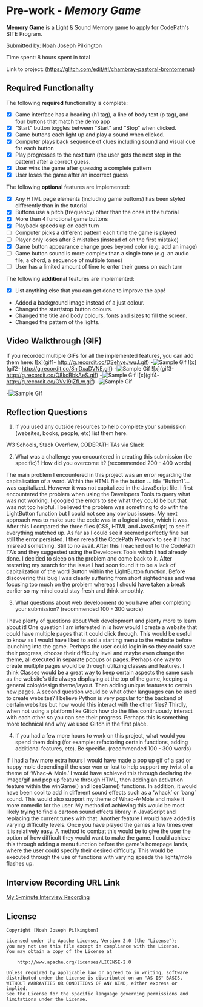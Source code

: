 # Pre-work - *Memory Game*

**Memory Game** is a Light & Sound Memory game to apply for CodePath's SITE Program. 

Submitted by: Noah Joseph Pilkington

Time spent: 8 hours spent in total

Link to project: (https://glitch.com/edit/#!/chambray-pastoral-brontomerus)

## Required Functionality

The following **required** functionality is complete:

* [x] Game interface has a heading (h1 tag), a line of body text (p tag), and four buttons that match the demo app
* [x] "Start" button toggles between "Start" and "Stop" when clicked. 
* [x] Game buttons each light up and play a sound when clicked. 
* [x] Computer plays back sequence of clues including sound and visual cue for each button
* [x] Play progresses to the next turn (the user gets the next step in the pattern) after a correct guess. 
* [x] User wins the game after guessing a complete pattern
* [x] User loses the game after an incorrect guess

The following **optional** features are implemented:

* [x] Any HTML page elements (including game buttons) has been styled differently than in the tutorial
* [x] Buttons use a pitch (frequency) other than the ones in the tutorial
* [x] More than 4 functional game buttons
* [x] Playback speeds up on each turn
* [ ] Computer picks a different pattern each time the game is played
* [ ] Player only loses after 3 mistakes (instead of on the first mistake)
* [x] Game button appearance change goes beyond color (e.g. add an image)
* [ ] Game button sound is more complex than a single tone (e.g. an audio file, a chord, a sequence of multiple tones)
* [ ] User has a limited amount of time to enter their guess on each turn

The following **additional** features are implemented:

- [x] List anything else that you can get done to improve the app!

- Added a background image instead of a just colour. 
- Changed the start/stop button colours.
- Changed the title and body colours, fonts and sizes to fill the screen.
- Changed the pattern of the lights.

## Video Walkthrough (GIF)

If you recorded multiple GIFs for all the implemented features, you can add them here:
![x](gif1- http://g.recordit.co/DSehveJwuJ.gif) -![Sample Gif](http://g.recordit.co/DSehveJwuJ.gif)
![x](gif2- http://g.recordit.co/8nlDxaDVNE.gif) -![Sample Gif](http://g.recordit.co/8nlDxaDVNE.gif)
![x](gif3- http://g.recordit.co/Q8kcBbkAeS.gif) -![Sample Gif](http://g.recordit.co/Q8kcBbkAeS.gif)
![x](gif4- http://g.recordit.co/OVv19jZfLw.gif) -![Sample Gif](http://g.recordit.co/OVv19jZfLw.gif)

-![Sample Gif](http://g.recordit.co/DSehveJwuJ.gif)


## Reflection Questions
1. If you used any outside resources to help complete your submission (websites, books, people, etc) list them here. 

W3 Schools, Stack Overflow, CODEPATH TAs via Slack

2. What was a challenge you encountered in creating this submission (be specific)? How did you overcome it? (recommended 200 - 400 words)

The main problem I encountered in this project was an error regarding the capitalisation of a word. Within the HTML file the button … id= “Button1”... was capitalized. However it was not capitalized in the JavaScript file. I first encountered the problem when using the Developers Tools to query what was not working. I googled the errors to see what they could be but that was not too helpful. I believed the problem was something to do with the LightButton function but I could not see any obvious issues. My next approach was to make sure the code was in a logical order, which it was. After this I compared the three files (CSS, HTML and JavaScript) to see if everything matched up. As far as I could see it seemed perfectly fine but still the error persisted. I then reread the CodePath Prework to see if I had misread something. Still to no avail. After this I reached out to the CodePath TA’s and they suggested using the Developers Tools which I had already done. I decided to sleep on the problem and come back to it. After restarting my search for the issue I had soon found it to be a lack of capitalization of the word Button within the LightButton function. Before discovering this bug I was clearly suffering from short sightedness and was focusing too much on the problem whereas I should have taken a break earlier so my mind could stay fresh and think smoothly. 

3. What questions about web development do you have after completing your submission? (recommended 100 - 300 words) 

I have plenty of questions about Web development and plenty more to learn about it! One question I am interested in is how would I create a website that could have multiple pages that it could click through. This would be useful to know as I would have liked to add a starting menu to the website before launching into the game. Perhaps the user could login in so they could save their progress, choose their difficulty level and maybe even change the theme, all executed in separate popups or pages. Perhaps one way to create multiple pages would be through utilizing classes and features. I think Classes would be a great way to keep certain aspects the same such as the website's title always displaying at the top of the game, keeping a general color/design theme/layout. Then adding unique features to certain new pages. 
A second question would be what other languages can be used to create websites? I believe Python is very popular for the backend of certain websites but how would this interact with the other files? 
Thirdly, when not using a platform like Glitch how do the files continuously interact with each other so you can see their progress. Perhaps this is something more technical and why we used Glitch in the first place.


4. If you had a few more hours to work on this project, what would you spend them doing (for example: refactoring certain functions, adding additional features, etc). Be specific. (recommended 100 - 300 words) 

If I had a few more extra hours I would have made a pop up gif of a sad or happy mole depending if the user won or lost to help support my twist of a theme of ‘Whac-A-Mole.’ I would have achieved this through declaring the image/gif and pop up feature through HTML, then adding an activation feature within the winGame() and loseGame() functions. In addition, it would have been cool to add in different sound effects such as a ‘whack’ or ‘bang’ sound. This would also support my theme of Whac-A-Mole and make it more comedic for the user. My method of achieving this would be most likely trying to find a cartoon sound effects library in JavaScript and replacing the current tunes with that.
Another feature I would have added is varying difficulty levels. Once you have played the games a few times over it is relatively easy. A method to combat this would be to give the user the option of how difficult they would want to make the game. I could achieve this through adding a menu function before the game's homepage lands, where the user could specify their desired difficulty. This would be executed through the use of functions with varying speeds the lights/mole flashes up.


## Interview Recording URL Link

[My 5-minute Interview Recording](https://www.loom.com/share/2023a696bfd849519dc6afbf7538cbda)


## License

    Copyright [Noah Joseph Pilkington]

    Licensed under the Apache License, Version 2.0 (the "License");
    you may not use this file except in compliance with the License.
    You may obtain a copy of the License at

        http://www.apache.org/licenses/LICENSE-2.0

    Unless required by applicable law or agreed to in writing, software
    distributed under the License is distributed on an "AS IS" BASIS,
    WITHOUT WARRANTIES OR CONDITIONS OF ANY KIND, either express or implied.
    See the License for the specific language governing permissions and
    limitations under the License.